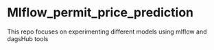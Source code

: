 # Mlflow_permit_price_prediction
This repo focuses on experimenting different models using mlflow and dagsHub tools
